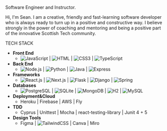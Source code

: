 Software Engineer and Instructor.

Hi, I'm Sean.  I am a creative, friendly and fast-learning software developer who is always ready to turn up in a positive and constructive way.  I believe strongly in the power of coaching and mentoring and being a positive part of the innovative Scottish Tech community. 


TECH STACK
- **Front End**
  - ![JavaScript](https://img.shields.io/badge/JavaScript-F7DF1E?style=flat-square&logo=javascript&logoColor=black) | ![HTML](https://img.shields.io/badge/HTML5-E34F26?style=flat-square&logo=html5&logoColor=white) | ![CSS3](https://img.shields.io/badge/CSS3-1572B6?style=flat-square&logo=css3&logoColor=white) | ![TypeScript](https://img.shields.io/badge/TypeScript-007ACC?style=flat-square&logo=typescript&logoColor=white)
- **Back End**
  - ![Node.js](https://img.shields.io/badge/Node.js-43853D?style=flat-square&logo=node.js&logoColor=white) | ![Python](https://img.shields.io/badge/Python-3776AB?style=flat-square&logo=python&logoColor=white) | ![Java](https://img.shields.io/badge/Java-43853D?style=flat-square&logo=java&logoColor=white) | ![Express](https://img.shields.io/badge/Express-43853D?style=flat-square&logo=express&logoColor=white)
- **Frameworks**
  - ![React.js](https://img.shields.io/badge/React.js-0081CB?style=flat-square&logo=react.js&logoColor=61DAFB) | ![Next.js](https://img.shields.io/badge/Next.js-0081CB?style=flat-square&logo=next.js&logoColor=61DAFB) | ![Flask](https://img.shields.io/badge/Flask-0081CB?style=flat-square&logo=flask&logoColor=61DAFB) | ![Django](https://img.shields.io/badge/Django-0081CB?style=flat-square&logo=django&logoColor=61DAFB) | ![Spring](https://img.shields.io/badge/Spring-0081CB?style=flat-square&logo=spring&logoColor=61DAFB)
- **Databases**
  - ![PostgreSQL](https://img.shields.io/badge/PostgreSQL-005C84?style=flat-square&logo=postgresql&logoColor=white)  | ![SQLite](https://img.shields.io/badge/SQLite-005C84?style=flat-square&logo=sqlite&logoColor=white) | ![MongoDB](https://img.shields.io/badge/MongoDB-005C84?style=flat-square&logo=mongoDB&logoColor=white)  | ![H2](https://img.shields.io/badge/H2-005C84?style=flat-square&logo=h2&logoColor=white) | ![MySQL](https://img.shields.io/badge/MySQL-005C84?style=flat-square&logo=mysql&logoColor=white) 		
- **Deployment&Cloud**
  - Heroku | Firebase | AWS | Fly
- **TDD**
  - Cyprus | Unittest | Mocha | react-testing-library | Junit 4 + 5
- **Design Tools**
  - Figma | ![TailwindCSS](https://img.shields.io/badge/Tailwind_CSS-38B2AC?style=flat-square&logo=tailwind-css&logoColor=white) | Canva | Miro 


<!---
sjohns2020/sjohns2020 is a ✨ special ✨ repository because its `README.md` (this file) appears on your GitHub profile.
You can click the Preview link to take a look at your changes.
--->
